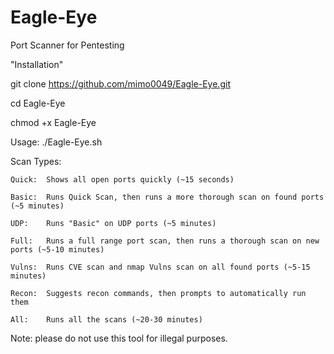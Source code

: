 # Eagle-Eye
Port Scanner for Pentesting
   
   "Installation"
   
git clone https://github.com/mimo0049/Eagle-Eye.git

cd Eagle-Eye

chmod +x Eagle-Eye
    
    
Usage: ./Eagle-Eye.sh <TARGET-IP> <TYPE>

Scan Types:

	Quick:	Shows all open ports quickly (~15 seconds)
	
	Basic:	Runs Quick Scan, then runs a more thorough scan on found ports (~5 minutes)
	
	UDP:	Runs "Basic" on UDP ports (~5 minutes)
	
	Full:	Runs a full range port scan, then runs a thorough scan on new ports (~5-10 minutes)
	
	Vulns:	Runs CVE scan and nmap Vulns scan on all found ports (~5-15 minutes)
	
	Recon:	Suggests recon commands, then prompts to automatically run them
	
	All:	Runs all the scans (~20-30 minutes)
   
  Note:  please do not use this tool for illegal purposes.
